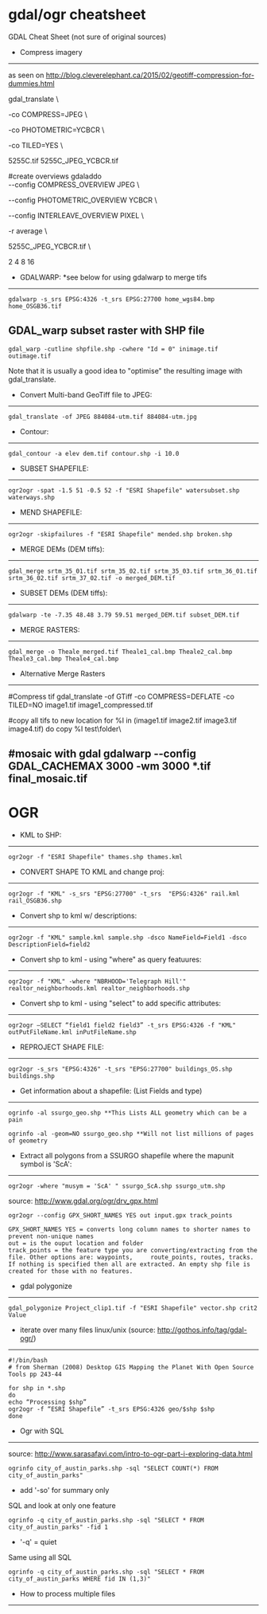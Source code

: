 gdal/ogr cheatsheet
===

GDAL Cheat Sheet
(not sure of original sources)

+ Compress imagery
---
as seen on http://blog.cleverelephant.ca/2015/02/geotiff-compression-for-dummies.html

gdal_translate \

  -co COMPRESS=JPEG \
  
  -co PHOTOMETRIC=YCBCR \
  
  -co TILED=YES \
  
  5255C.tif 5255C_JPEG_YCBCR.tif

#create overviews
gdaladdo \
  --config COMPRESS_OVERVIEW JPEG \
  
  --config PHOTOMETRIC_OVERVIEW YCBCR \
  
  --config INTERLEAVE_OVERVIEW PIXEL \
  
  -r average \
  
  5255C_JPEG_YCBCR.tif \
  
  2 4 8 16

+ GDALWARP: *see below for using gdalwarp to merge tifs
---
    
    gdalwarp -s_srs EPSG:4326 -t_srs EPSG:27700 home_wgs84.bmp home_OSGB36.tif
    

GDAL_warp subset raster with SHP file
---
    gdal_warp -cutline shpfile.shp -cwhere "Id = 0" inimage.tif outimage.tif


Note that it is usually a good idea to "optimise" the resulting image with gdal_translate.

+ Convert Multi-band GeoTiff file to JPEG:
---
    
    gdal_translate -of JPEG 884084-utm.tif 884084-utm.jpg 


+ Contour:
---
    
    gdal_contour -a elev dem.tif contour.shp -i 10.0


+ SUBSET SHAPEFILE:
---
    
    ogr2ogr -spat -1.5 51 -0.5 52 -f "ESRI Shapefile" watersubset.shp waterways.shp


+ MEND SHAPEFILE:
---
    
    ogr2ogr -skipfailures -f "ESRI Shapefile" mended.shp broken.shp


+ MERGE DEMs (DEM tiffs):
---
    
    gdal_merge srtm_35_01.tif srtm_35_02.tif srtm_35_03.tif srtm_36_01.tif srtm_36_02.tif srtm_37_02.tif -o merged_DEM.tif


+ SUBSET DEMs (DEM tiffs):
---
    
    gdalwarp -te -7.35 48.48 3.79 59.51 merged_DEM.tif subset_DEM.tif


+ MERGE RASTERS:
---
    
    gdal_merge -o Theale_merged.tif Theale1_cal.bmp Theale2_cal.bmp Theale3_cal.bmp Theale4_cal.bmp

+ Alternative Merge Rasters
---
#Compress tif
gdal_translate -of GTiff -co COMPRESS=DEFLATE -co TILED=NO image1.tif image1_compressed.tif
 
#copy all tifs to new location
for %I in (image1.tif image2.tif image3.tif image4.tif) do copy %I test\folder\
 
#mosaic with gdal
gdalwarp --config GDAL_CACHEMAX 3000 -wm 3000 *.tif final_mosaic.tif
---

OGR
===

+ KML to SHP:
---
    
    ogr2ogr -f "ESRI Shapefile" thames.shp thames.kml


+ CONVERT SHAPE TO KML and change proj:
---
    
    ogr2ogr -f "KML" -s_srs "EPSG:27700" -t_srs  "EPSG:4326" rail.kml rail_OSGB36.shp


+ Convert shp to kml w/ descriptions:
---
    
    ogr2ogr -f "KML" sample.kml sample.shp -dsco NameField=Field1 -dsco DescriptionField=field2


+ Convert shp to kml - using "where" as query featuures:
---
    
    ogr2ogr -f "KML" -where "NBRHOOD='Telegraph Hill'" realtor_neighborhoods.kml realtor_neighborhoods.shp


+ Convert shp to kml - using "select" to add specific attributes:
---
    
    ogr2ogr –SELECT “field1 field2 field3” -t_srs EPSG:4326 -f "KML" outPutFileName.kml inPutFileName.shp


+ REPROJECT SHAPE FILE:
---
    
    ogr2ogr -s_srs "EPSG:4326" -t_srs "EPSG:27700" buildings_OS.shp buildings.shp


+ Get information about a shapefile: (List Fields and type)
---
    
    ogrinfo -al ssurgo_geo.shp **This Lists ALL geometry which can be a pain

    ogrinfo -al -geom=NO ssurgo_geo.shp **Will not list millions of pages of geometry


+ Extract all polygons from a SSURGO shapefile where the mapunit symbol is 'ScA':
---
    
    ogr2ogr -where "musym = 'ScA' " ssurgo_ScA.shp ssurgo_utm.shp 
    

source: http://www.gdal.org/ogr/drv_gpx.html
    
    ogr2ogr --config GPX_SHORT_NAMES YES out input.gpx track_points

    GPX_SHORT_NAMES YES = converts long column names to shorter names to prevent non-unique names
    out = is the ouput location and folder
    track_points = the feature type you are converting/extracting from the file. Other options are: waypoints,     route_points, routes, tracks. If nothing is specified then all are extracted. An empty shp file is created for those with no features.
    
+ gdal polygonize
---
    gdal_polygonize Project_clip1.tif -f "ESRI Shapefile" vector.shp crit2 Value
    

+ iterate over many files linux/unix (source: http://gothos.info/tag/gdal-ogr/)
---

    #!/bin/bash
    # from Sherman (2008) Desktop GIS Mapping the Planet With Open Source Tools pp 243-44

    for shp in *.shp
    do
    echo “Processing $shp”
    ogr2ogr -f “ESRI Shapefile” -t_srs EPSG:4326 geo/$shp $shp
    done

+ Ogr with SQL
---
source: http://www.sarasafavi.com/intro-to-ogr-part-i-exploring-data.html

    ogrinfo city_of_austin_parks.shp -sql "SELECT COUNT(*) FROM city_of_austin_parks"
    
* add '-so' for summary only 

SQL and look at only one feature
    
    ogrinfo -q city_of_austin_parks.shp -sql "SELECT * FROM city_of_austin_parks" -fid 1
    
* '-q' = quiet

Same using all SQL

    ogrinfo -q city_of_austin_parks.shp -sql "SELECT * FROM city_of_austin_parks WHERE fid IN (1,3)"

+ How to process multiple files
---
